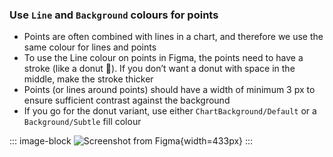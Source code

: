 ### Use `Line` and `Background` colours for points

- Points are often combined with lines in a chart, and therefore we use the same colour for lines and points 
- To use the Line colour on points in Figma, the points need to have a stroke (like a donut 🍩). If you don’t want a donut with space in the middle, make the stroke thicker
- Points (or lines around points) should have a width of minimum 3 px to ensure sufficient contrast against the background
- If you go for the donut variant, use either `ChartBackground/Default` or a `Background/Subtle` fill colour

::: image-block
![Screenshot from Figma](/foundations/dataviz/element-point.png){width=433px}
:::


